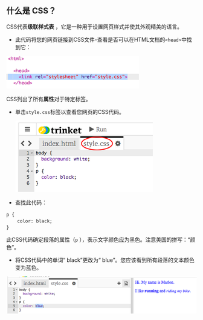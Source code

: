 ## 什么是 CSS？

CSS代表**级联样式表** ，它是一种用于设置网页样式并使其外观精美的语言。

+ 此代码将您的网页链接到CSS文件-查看是否可以在HTML文档的`<head>`中找到它：

![screenshot](images/birthday-css-link.png)

CSS列出了所有**属性**对于特定标签。

+ 单击` style.css `标签以查看您网页的CSS代码。
    
    ![screenshot](images/birthday-css-tab.png)

+ 查找此代码：

```html
p {
    color: black;
}
```

此CSS代码确定段落的属性（` p ` ），表示文字颜色应为黑色。注意美国的拼写：“颜色”。

+ 将CSS代码中的单词“ black”更改为“ blue”。您应该看到所有段落的文本颜色变为蓝色。

![screenshot](images/birthday-edit-css.png)